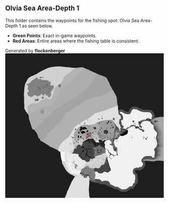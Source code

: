 ## Olvia Sea Area-Depth 1
This folder contains the waypoints for the fishing spot: Olvia Sea Area-Depth 1 as seen below.

- **Green Points**: Exact in-game waypoints.
- **Red Areas**: Entire areas where the fishing table is consistent.

Generated by **flockenberger**
![by_flockenberger](./Preview.png)